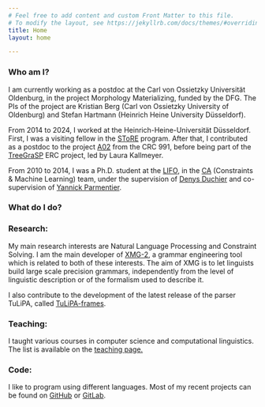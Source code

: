 ```yaml
---
# Feel free to add content and custom Front Matter to this file.
# To modify the layout, see https://jekyllrb.com/docs/themes/#overriding-theme-defaults
title: Home
layout: home

---
```


### Who am I?

I am currently working as a postdoc at the Carl von Ossietzky Universität Oldenburg, in the project Morphology Materializing, funded by the DFG. The PIs of the project are Kristian Berg (Carl von Ossietzky University of Oldenburg) and Stefan Hartmann (Heinrich Heine University Düsseldorf).

From 2014 to 2024, I worked at the Heinrich-Heine-Universität Düsseldorf. First, I was a visiting fellow in the [SToRE](http://www.sfb991.uni-duesseldorf.de/en/store-graduate-training-program/) program. After that, I contributed as a postdoc to the project [A02](http://www.sfb991.uni-duesseldorf.de/en/a02/) from the CRC 991, before being part of the [TreeGraSP](https://treegrasp.phil.hhu.de/) ERC project, led by Laura Kallmeyer. 

From 2010 to 2014, I was a Ph.D. student at the [LIFO](http://www.univ-orleans.fr/lifo/), in the [CA](http://www.univ-orleans.fr/lifo/Members/duchier/equipe/pmwiki/pmwiki.php) (Constraints & Machine Learning) team, under the supervision of [Denys Duchier](http://www.univ-orleans.fr/lifo/Members/duchier/) and co-supervision of [Yannick Parmentier](http://sourcesup.cru.fr/tulipa/yannick/).

### What do I do?

### Research:

My main research interests are Natural Language Processing and Constraint Solving. I am the main developer of [XMG-2](https://user.phil.hhu.de/petitjean/research/xmg-2/), a grammar engineering tool which is related to both of these interests. The aim of XMG is to let linguists build large scale precision grammars, independently from the level of linguistic description or of the formalism used to describe it.

I also contribute to the development of the latest release of the parser TuLiPA, called [TuLiPA-frames](https://github.com/spetitjean/TuLiPA-frames).

### Teaching:

I taught various courses in computer science and computational linguistics. The list is available on the [teaching page.](https://user.phil.hhu.de/petitjean/teaching/)

### Code:

I like to program using different languages. Most of my recent projects can be found on [GitHub](https://github.com/spetitjean) or [GitLab](https://gitlab.com/simon_petitjean).

